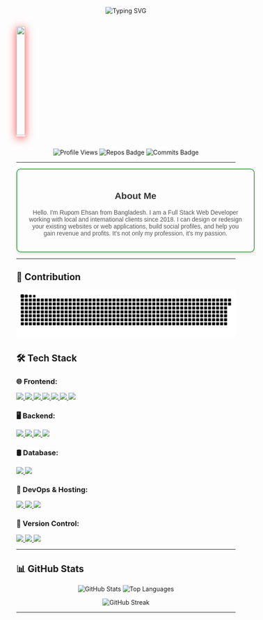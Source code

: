 <p align="center">
  <img src="https://readme-typing-svg.herokuapp.com?font=Fira+Code&size=24&pause=1000&color=fffff&center=true&vCenter=true&width=500&lines=Hi%2C+I'm+Md+Rupom+Ehsan;FULL+STACK+WEB+DEVELOPER&stroke=AAAAAA" alt="Typing SVG" />
</p>

<p align="center" style="display: inline-block; box-shadow: 0 4px 20px rgba(255, 0, 0, 0.7);">
  <img src="[https://sklc-tinymce-2021.s3.amazonaws.com/comp/2023/04/full-stack%20web%20development_1681290664.png](https://www.theprimestep.com/wp-content/uploads/2024/02/Full-Stack-Development-768x432.png)" 
       style="width:100%;height:250px;object-fit:cover;" />
</p>

<p align="center">
  <img src="https://komarev.com/ghpvc/?username=mdrupomehsan&label=Profile%20Views&color=ff69b4&style=flat-square" alt="Profile Views" />
  <img src="https://badges.pufler.dev/repos/mdrupomehsan" alt="Repos Badge"/>
  <img src="https://badges.pufler.dev/commits/monthly/mdrupomehsan" alt="Commits Badge"/>
</p>

---

<div align="center">
  <div style="border: 2px solid #4CAF50; padding: 20px; border-radius: 10px; width: 100%; box-shadow: 0px 4px 6px rgba(0, 0, 0, 0.1);">
    <h2 style="font-family: Arial, sans-serif; color: #333;">About Me</h2>
    <p style="font-family: Arial, sans-serif; color: #555;">
    Hello. I'm Rupom Ehsan from Bangladesh.
    I am a Full Stack Web Developer working with local and international clients since 2018.
    I can design or redesign your existing websites or web applications, build social profiles, and help you gain revenue and profits.
    It's not only my profession, it's my passion.
    </p>
  </div>
</div>

---

## 🐍 Contribution  
<p align="center">
  <img src="https://raw.githubusercontent.com/Md-shefat-masum/Md-shefat-masum/5058c4ebc99f7b373f60683c30ebdd449ac3e0d2/github-user-contribution.svg" alt="Snake animation">
</p>

## 🛠️ Tech Stack  

### **🌐 Frontend:**  
<a href="#" target="_blank">
  <img src="https://img.shields.io/badge/HTML-E34F26?style=for-the-badge&logo=html5&logoColor=white">
</a>
<a href="#" target="_blank">
  <img src="https://img.shields.io/badge/CSS-1572B6?style=for-the-badge&logo=css3&logoColor=white">
</a>
<a href="#" target="_blank">
  <img src="https://img.shields.io/badge/Tailwind_CSS-06B6D4?style=for-the-badge&logo=tailwindcss&logoColor=white">
</a>
<a href="#" target="_blank">
  <img src="https://img.shields.io/badge/Bootstrap-563D7C?style=for-the-badge&logo=bootstrap&logoColor=white">
</a>
<a href="#" target="_blank">
  <img src="https://img.shields.io/badge/JavaScript-F7DF1E?style=for-the-badge&logo=javascript&logoColor=black">
</a>
<a href="#" target="_blank">
  <img src="https://img.shields.io/badge/Vue.js-4FC08D?style=for-the-badge&logo=vue.js&logoColor=white">
</a>
<a href="#" target="_blank">
  <img src="https://img.shields.io/badge/React.js-61DAFB?style=for-the-badge&logo=react&logoColor=black">
</a>


### **🖥️ Backend:**  
<a href="#" target="_blank">
  <img src="https://img.shields.io/badge/PHP-777BB4?style=for-the-badge&logo=php&logoColor=white">
</a>
<a href="#" target="_blank">
  <img src="https://img.shields.io/badge/Laravel-EA4C89?style=for-the-badge&logo=laravel&logoColor=white">
</a>
<a href="#" target="_blank">
  <img src="https://img.shields.io/badge/Node.js-339933?style=for-the-badge&logo=node.js&logoColor=white">
</a>
<a href="#" target="_blank">
  <img src="https://img.shields.io/badge/Express-000000?style=for-the-badge&logo=express&logoColor=white">
</a>

### **🛢️ Database:**  
<a href="#" target="_blank">
  <img src="https://img.shields.io/badge/MySQL-4479A1?style=for-the-badge&logo=mysql&logoColor=white">
</a>
<a href="#" target="_blank">
  <img src="https://img.shields.io/badge/MongoDB-47A248?style=for-the-badge&logo=mongodb&logoColor=white">
</a>

### **🔧 DevOps & Hosting:**  
<a href="#" target="_blank">
  <img src="https://img.shields.io/badge/cPanel-FF6C2C?style=for-the-badge&logo=cpanel&logoColor=white">
</a>
<a href="#" target="_blank">
  <img src="https://img.shields.io/badge/hPanel-22D3EE?style=for-the-badge&logo=hPanel&logoColor=white">
</a>
<a href="#" target="_blank">
  <img src="https://img.shields.io/badge/Docker-2496ED?style=for-the-badge&logo=docker&logoColor=white">
</a>



### **🎯 Version Control:**  

<a href="https://git-scm.com/" target="_blank">
  <img src="https://img.shields.io/badge/Git-F05032?style=for-the-badge&logo=git&logoColor=white">
</a>
<a href="https://github.com/" target="_blank">
  <img src="https://img.shields.io/badge/GitHub-181717?style=for-the-badge&logo=github&logoColor=white">
</a>
<a href="https://about.gitlab.com/" target="_blank">
  <img src="https://img.shields.io/badge/GitLab-FCA121?style=for-the-badge&logo=gitlab&logoColor=white">
</a>


---

## 📊 GitHub Stats  



<p align="center">
  <img width="48%" src="https://github-readme-stats.vercel.app/api?username=rupomehsan&show_icons=true&theme=radical&line_height=27" alt="GitHub Stats">
  <img width="48%" src="https://github-readme-stats.vercel.app/api/top-langs/?username=rupomehsan&layout=compact&theme=radical" alt="Top Languages">
</p>

<p align="center">
 <img src="https://github-readme-streak-stats.herokuapp.com/?user=rupomehsan&theme=radical" alt="GitHub Streak">
</p> 

---



